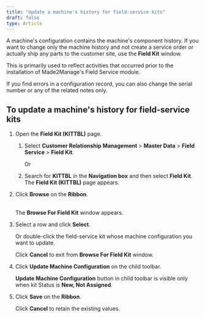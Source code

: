 ```yaml
---
title: "Update a machine's history for field-service kits"
draft: false
type: Article 
---
```


A machine's configuration contains the machine's component history. If you want to change only the machine history and not create a service order or actually ship any parts to the customer site, use the **Field Kit** window.

This is primarily used to reflect activities that occurred prior to the installation of Made2Manage's Field Service module.

If you find errors in a configuration record, you can also change the serial number or any of the related notes only.

## To update a machine's history for field-service kits

1.  Open the **Field Kit (KITTBL)** page.

    1. Select **Customer Relationship Management** > **Master Data** > **Field Service** > **Field Kit**.

        Or

    1.  Search for **KITTBL** in the **Navigation box** and then select **Field Kit**. <br> The **Field Kit (KITTBL)** page appears.
2.  Click **Browse** on the **Ribbon**.

    <br> The **Browse For Field Kit** window appears.

3.  Select a row and click **Select**.

    Or double-click the field-service kit whose machine configuration you want to update.

    Click **Cancel** to exit from **Browse For Field Kit** window.

4.  Click **Update Machine Configuration** on the child toolbar.

    **Update Machine Configuration** button in child toolbar is visible only when kit Status is **New, Not Assigned**.

5.  Click **Save** on the **Ribbon**.

    Click **Cancel** to retain the existing values.